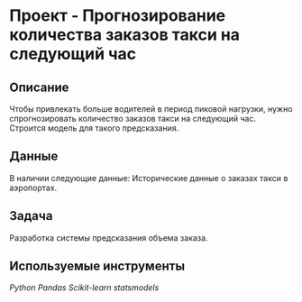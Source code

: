 # Проект - Прогнозирование количества заказов такси на следующий час

## Описание

Чтобы привлекать больше водителей в период пиковой нагрузки, нужно спрогнозировать количество заказов такси на следующий час. Строится модель для такого предсказания.

## Данные

В наличии следующие данные:
Исторические данные о заказах такси в аэропортах. 


## Задача

Разработка системы предсказания объема заказа.

## Используемые инструменты
*Python Pandas Scikit-learn statsmodels*
